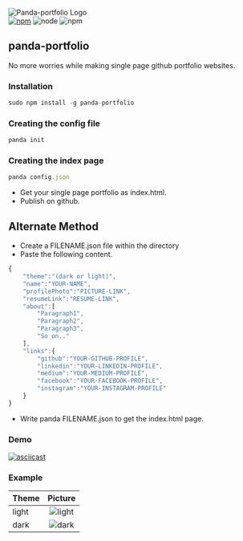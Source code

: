 ![Panda-portfolio Logo](https://raw.githubusercontent.com/YashMeh/portfolio-panda/master/logoPanda.png)<br>
[![npm](https://img.shields.io/badge/npm-6.8.0-brightgreen.svg)](https://www.npmjs.com/package/panda-portfolio) ![node](https://img.shields.io/badge/node-11.8.0-brightgreen.svg) ![npm](https://img.shields.io/npm/dw/panda-portfolio.svg)
## panda-portfolio
No more worries while making single page github portfolio websites.
### Installation
```javascript
sudo npm install -g panda-portfolio
```
### Creating the config file
```javascript
panda init
```
### Creating the index page
```javascript
panda config.json
```
- Get your single page portfolio as index.html.
- Publish on github.

## Alternate Method
- Create a FILENAME.json file within the directory
- Paste the following content.

```javascript
{
    "theme":"(dark or light)",  
    "name":"YOUR-NAME",
    "profilePhoto":"PICTURE-LINK",
    "resumeLink":"RESUME-LINK",
    "about":[
        "Paragraph1",
        "Paragraph2",
        "Paragraph3",
        "So on.."
    ],
    "links":{
        "github":"YOUR-GITHUB-PROFILE",
        "linkedin":"YOUR-LINKEDIN-PROFILE",
        "medium":"YOUR-MEDIUM-PROFILE",
        "facebook":"YOUR-FACEBOOK-PROFILE",
        "instagram":"YOUR-INSTAGRAM-PROFILE"
    }
}
```
- Write panda FILENAME.json to get the index.html page.

### Demo
[![asciicast](https://asciinema.org/a/DqlkYR2ofzrpN5gesljAHjcjq.svg)](https://asciinema.org/a/DqlkYR2ofzrpN5gesljAHjcjq)

### Example
| Theme        | Picture           |
| ------------- |:-------------:|
| light      |   ![light](https://raw.githubusercontent.com/YashMeh/portfolio-panda/master/light.png)
| dark      | ![dark](https://raw.githubusercontent.com/YashMeh/portfolio-panda/master/dark.png)      |

